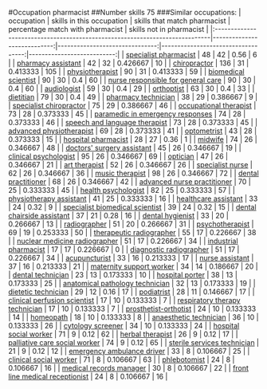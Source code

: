 #Occupation pharmacist
##Number skills 75
###Similar occupations:
| occupation                                                                  |   skills in this occupation |   skills that match pharmacist |   percentage match with pharmacist |   skills not in pharmacist |
|:----------------------------------------------------------------------------|----------------------------:|-------------------------------:|-----------------------------------:|---------------------------:|
| [specialist pharmacist](specialist_pharmacist.md)                           |                          48 |                             42 |                           0.56     |                          6 |
| [pharmacy assistant](pharmacy_assistant.md)                                 |                          42 |                             32 |                           0.426667 |                         10 |
| [chiropractor](chiropractor.md)                                             |                         136 |                             31 |                           0.413333 |                        105 |
| [physiotherapist](physiotherapist.md)                                       |                          90 |                             31 |                           0.413333 |                         59 |
| [biomedical scientist](biomedical_scientist.md)                             |                          90 |                             30 |                           0.4      |                         60 |
| [nurse responsible for general care](nurse_responsible_for_general_care.md) |                          90 |                             30 |                           0.4      |                         60 |
| [audiologist](audiologist.md)                                               |                          59 |                             30 |                           0.4      |                         29 |
| [orthoptist](orthoptist.md)                                                 |                          63 |                             30 |                           0.4      |                         33 |
| [dietitian](dietitian.md)                                                   |                          79 |                             30 |                           0.4      |                         49 |
| [pharmacy technician](pharmacy_technician.md)                               |                          38 |                             29 |                           0.386667 |                          9 |
| [specialist chiropractor](specialist_chiropractor.md)                       |                          75 |                             29 |                           0.386667 |                         46 |
| [occupational therapist](occupational_therapist.md)                         |                          73 |                             28 |                           0.373333 |                         45 |
| [paramedic in emergency responses](paramedic_in_emergency_responses.md)     |                          74 |                             28 |                           0.373333 |                         46 |
| [speech and language therapist](speech_and_language_therapist.md)           |                          73 |                             28 |                           0.373333 |                         45 |
| [advanced physiotherapist](advanced_physiotherapist.md)                     |                          69 |                             28 |                           0.373333 |                         41 |
| [optometrist](optometrist.md)                                               |                          43 |                             28 |                           0.373333 |                         15 |
| [hospital pharmacist](hospital_pharmacist.md)                               |                          28 |                             27 |                           0.36     |                          1 |
| [midwife](midwife.md)                                                       |                          74 |                             26 |                           0.346667 |                         48 |
| [doctors' surgery assistant](doctors'_surgery_assistant.md)                 |                          45 |                             26 |                           0.346667 |                         19 |
| [clinical psychologist](clinical_psychologist.md)                           |                          95 |                             26 |                           0.346667 |                         69 |
| [optician](optician.md)                                                     |                          47 |                             26 |                           0.346667 |                         21 |
| [art therapist](art_therapist.md)                                           |                          52 |                             26 |                           0.346667 |                         26 |
| [specialist nurse](specialist_nurse.md)                                     |                          62 |                             26 |                           0.346667 |                         36 |
| [music therapist](music_therapist.md)                                       |                          98 |                             26 |                           0.346667 |                         72 |
| [dental practitioner](dental_practitioner.md)                               |                          68 |                             26 |                           0.346667 |                         42 |
| [advanced nurse practitioner](advanced_nurse_practitioner.md)               |                          70 |                             25 |                           0.333333 |                         45 |
| [health psychologist](health_psychologist.md)                               |                          82 |                             25 |                           0.333333 |                         57 |
| [physiotherapy assistant](physiotherapy_assistant.md)                       |                          41 |                             25 |                           0.333333 |                         16 |
| [healthcare assistant](healthcare_assistant.md)                             |                          33 |                             24 |                           0.32     |                          9 |
| [specialist biomedical scientist](specialist_biomedical_scientist.md)       |                          39 |                             24 |                           0.32     |                         15 |
| [dental chairside assistant](dental_chairside_assistant.md)                 |                          37 |                             21 |                           0.28     |                         16 |
| [dental hygienist](dental_hygienist.md)                                     |                          33 |                             20 |                           0.266667 |                         13 |
| [radiographer](radiographer.md)                                             |                          51 |                             20 |                           0.266667 |                         31 |
| [psychotherapist](psychotherapist.md)                                       |                          69 |                             19 |                           0.253333 |                         50 |
| [therapeutic radiographer](therapeutic_radiographer.md)                     |                          55 |                             17 |                           0.226667 |                         38 |
| [nuclear medicine radiographer](nuclear_medicine_radiographer.md)           |                          51 |                             17 |                           0.226667 |                         34 |
| [industrial pharmacist](industrial_pharmacist.md)                           |                          17 |                             17 |                           0.226667 |                          0 |
| [diagnostic radiographer](diagnostic_radiographer.md)                       |                          51 |                             17 |                           0.226667 |                         34 |
| [acupuncturist](acupuncturist.md)                                           |                          33 |                             16 |                           0.213333 |                         17 |
| [nurse assistant](nurse_assistant.md)                                       |                          37 |                             16 |                           0.213333 |                         21 |
| [maternity support worker](maternity_support_worker.md)                     |                          34 |                             14 |                           0.186667 |                         20 |
| [dental technician](dental_technician.md)                                   |                          23 |                             13 |                           0.173333 |                         10 |
| [hospital porter](hospital_porter.md)                                       |                          38 |                             13 |                           0.173333 |                         25 |
| [anatomical pathology technician](anatomical_pathology_technician.md)       |                          32 |                             13 |                           0.173333 |                         19 |
| [dietetic technician](dietetic_technician.md)                               |                          29 |                             12 |                           0.16     |                         17 |
| [podiatrist](podiatrist.md)                                                 |                          28 |                             11 |                           0.146667 |                         17 |
| [clinical perfusion scientist](clinical_perfusion_scientist.md)             |                          17 |                             10 |                           0.133333 |                          7 |
| [respiratory therapy technician](respiratory_therapy_technician.md)         |                          17 |                             10 |                           0.133333 |                          7 |
| [prosthetist-orthotist](prosthetist-orthotist.md)                           |                          24 |                             10 |                           0.133333 |                         14 |
| [homeopath](homeopath.md)                                                   |                          18 |                             10 |                           0.133333 |                          8 |
| [anaesthetic technician](anaesthetic_technician.md)                         |                          36 |                             10 |                           0.133333 |                         26 |
| [cytology screener](cytology_screener.md)                                   |                          34 |                             10 |                           0.133333 |                         24 |
| [hospital social worker](hospital_social_worker.md)                         |                          71 |                              9 |                           0.12     |                         62 |
| [herbal therapist](herbal_therapist.md)                                     |                          26 |                              9 |                           0.12     |                         17 |
| [palliative care social worker](palliative_care_social_worker.md)           |                          74 |                              9 |                           0.12     |                         65 |
| [sterile services technician](sterile_services_technician.md)               |                          21 |                              9 |                           0.12     |                         12 |
| [emergency ambulance driver](emergency_ambulance_driver.md)                 |                          33 |                              8 |                           0.106667 |                         25 |
| [clinical social worker](clinical_social_worker.md)                         |                          71 |                              8 |                           0.106667 |                         63 |
| [phlebotomist](phlebotomist.md)                                             |                          24 |                              8 |                           0.106667 |                         16 |
| [medical records manager](medical_records_manager.md)                       |                          30 |                              8 |                           0.106667 |                         22 |
| [front line medical receptionist](front_line_medical_receptionist.md)       |                          24 |                              8 |                           0.106667 |                         16 |
